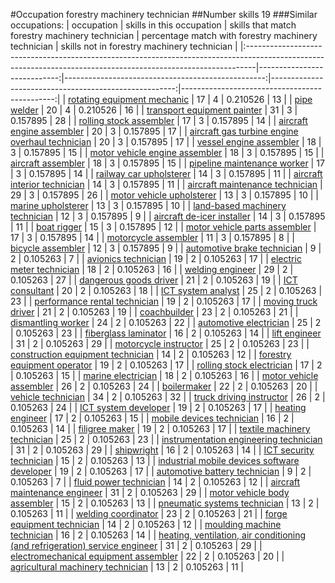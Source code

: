 #Occupation forestry machinery technician
##Number skills 19
###Similar occupations:
| occupation                                                                                                                                                    |   skills in this occupation |   skills that match forestry machinery technician |   percentage match with forestry machinery technician |   skills not in forestry machinery technician |
|:--------------------------------------------------------------------------------------------------------------------------------------------------------------|----------------------------:|--------------------------------------------------:|------------------------------------------------------:|----------------------------------------------:|
| [rotating equipment mechanic](rotating_equipment_mechanic.md)                                                                                                 |                          17 |                                                 4 |                                              0.210526 |                                            13 |
| [pipe welder](pipe_welder.md)                                                                                                                                 |                          20 |                                                 4 |                                              0.210526 |                                            16 |
| [transport equipment painter](transport_equipment_painter.md)                                                                                                 |                          31 |                                                 3 |                                              0.157895 |                                            28 |
| [rolling stock assembler](rolling_stock_assembler.md)                                                                                                         |                          17 |                                                 3 |                                              0.157895 |                                            14 |
| [aircraft engine assembler](aircraft_engine_assembler.md)                                                                                                     |                          20 |                                                 3 |                                              0.157895 |                                            17 |
| [aircraft gas turbine engine overhaul technician](aircraft_gas_turbine_engine_overhaul_technician.md)                                                         |                          20 |                                                 3 |                                              0.157895 |                                            17 |
| [vessel engine assembler](vessel_engine_assembler.md)                                                                                                         |                          18 |                                                 3 |                                              0.157895 |                                            15 |
| [motor vehicle engine assembler](motor_vehicle_engine_assembler.md)                                                                                           |                          18 |                                                 3 |                                              0.157895 |                                            15 |
| [aircraft assembler](aircraft_assembler.md)                                                                                                                   |                          18 |                                                 3 |                                              0.157895 |                                            15 |
| [pipeline maintenance worker](pipeline_maintenance_worker.md)                                                                                                 |                          17 |                                                 3 |                                              0.157895 |                                            14 |
| [railway car upholsterer](railway_car_upholsterer.md)                                                                                                         |                          14 |                                                 3 |                                              0.157895 |                                            11 |
| [aircraft interior technician](aircraft_interior_technician.md)                                                                                               |                          14 |                                                 3 |                                              0.157895 |                                            11 |
| [aircraft maintenance technician](aircraft_maintenance_technician.md)                                                                                         |                          29 |                                                 3 |                                              0.157895 |                                            26 |
| [motor vehicle upholsterer](motor_vehicle_upholsterer.md)                                                                                                     |                          13 |                                                 3 |                                              0.157895 |                                            10 |
| [marine upholsterer](marine_upholsterer.md)                                                                                                                   |                          13 |                                                 3 |                                              0.157895 |                                            10 |
| [land-based machinery technician](land-based_machinery_technician.md)                                                                                         |                          12 |                                                 3 |                                              0.157895 |                                             9 |
| [aircraft de-icer installer](aircraft_de-icer_installer.md)                                                                                                   |                          14 |                                                 3 |                                              0.157895 |                                            11 |
| [boat rigger](boat_rigger.md)                                                                                                                                 |                          15 |                                                 3 |                                              0.157895 |                                            12 |
| [motor vehicle parts assembler](motor_vehicle_parts_assembler.md)                                                                                             |                          17 |                                                 3 |                                              0.157895 |                                            14 |
| [motorcycle assembler](motorcycle_assembler.md)                                                                                                               |                          11 |                                                 3 |                                              0.157895 |                                             8 |
| [bicycle assembler](bicycle_assembler.md)                                                                                                                     |                          12 |                                                 3 |                                              0.157895 |                                             9 |
| [automotive brake technician](automotive_brake_technician.md)                                                                                                 |                           9 |                                                 2 |                                              0.105263 |                                             7 |
| [avionics technician](avionics_technician.md)                                                                                                                 |                          19 |                                                 2 |                                              0.105263 |                                            17 |
| [electric meter technician](electric_meter_technician.md)                                                                                                     |                          18 |                                                 2 |                                              0.105263 |                                            16 |
| [welding engineer](welding_engineer.md)                                                                                                                       |                          29 |                                                 2 |                                              0.105263 |                                            27 |
| [dangerous goods driver](dangerous_goods_driver.md)                                                                                                           |                          21 |                                                 2 |                                              0.105263 |                                            19 |
| [ICT consultant](ICT_consultant.md)                                                                                                                           |                          20 |                                                 2 |                                              0.105263 |                                            18 |
| [ICT system analyst](ICT_system_analyst.md)                                                                                                                   |                          25 |                                                 2 |                                              0.105263 |                                            23 |
| [performance rental technician](performance_rental_technician.md)                                                                                             |                          19 |                                                 2 |                                              0.105263 |                                            17 |
| [moving truck driver](moving_truck_driver.md)                                                                                                                 |                          21 |                                                 2 |                                              0.105263 |                                            19 |
| [coachbuilder](coachbuilder.md)                                                                                                                               |                          23 |                                                 2 |                                              0.105263 |                                            21 |
| [dismantling worker](dismantling_worker.md)                                                                                                                   |                          24 |                                                 2 |                                              0.105263 |                                            22 |
| [automotive electrician](automotive_electrician.md)                                                                                                           |                          25 |                                                 2 |                                              0.105263 |                                            23 |
| [fiberglass laminator](fiberglass_laminator.md)                                                                                                               |                          16 |                                                 2 |                                              0.105263 |                                            14 |
| [lift engineer](lift_engineer.md)                                                                                                                             |                          31 |                                                 2 |                                              0.105263 |                                            29 |
| [motorcycle instructor](motorcycle_instructor.md)                                                                                                             |                          25 |                                                 2 |                                              0.105263 |                                            23 |
| [construction equipment technician](construction_equipment_technician.md)                                                                                     |                          14 |                                                 2 |                                              0.105263 |                                            12 |
| [forestry equipment operator](forestry_equipment_operator.md)                                                                                                 |                          19 |                                                 2 |                                              0.105263 |                                            17 |
| [rolling stock electrician](rolling_stock_electrician.md)                                                                                                     |                          17 |                                                 2 |                                              0.105263 |                                            15 |
| [marine electrician](marine_electrician.md)                                                                                                                   |                          18 |                                                 2 |                                              0.105263 |                                            16 |
| [motor vehicle assembler](motor_vehicle_assembler.md)                                                                                                         |                          26 |                                                 2 |                                              0.105263 |                                            24 |
| [boilermaker](boilermaker.md)                                                                                                                                 |                          22 |                                                 2 |                                              0.105263 |                                            20 |
| [vehicle technician](vehicle_technician.md)                                                                                                                   |                          34 |                                                 2 |                                              0.105263 |                                            32 |
| [truck driving instructor](truck_driving_instructor.md)                                                                                                       |                          26 |                                                 2 |                                              0.105263 |                                            24 |
| [ICT system developer](ICT_system_developer.md)                                                                                                               |                          19 |                                                 2 |                                              0.105263 |                                            17 |
| [heating engineer](heating_engineer.md)                                                                                                                       |                          17 |                                                 2 |                                              0.105263 |                                            15 |
| [mobile devices technician](mobile_devices_technician.md)                                                                                                     |                          16 |                                                 2 |                                              0.105263 |                                            14 |
| [filigree maker](filigree_maker.md)                                                                                                                           |                          19 |                                                 2 |                                              0.105263 |                                            17 |
| [textile machinery technician](textile_machinery_technician.md)                                                                                               |                          25 |                                                 2 |                                              0.105263 |                                            23 |
| [instrumentation engineering technician](instrumentation_engineering_technician.md)                                                                           |                          31 |                                                 2 |                                              0.105263 |                                            29 |
| [shipwright](shipwright.md)                                                                                                                                   |                          16 |                                                 2 |                                              0.105263 |                                            14 |
| [ICT security technician](ICT_security_technician.md)                                                                                                         |                          15 |                                                 2 |                                              0.105263 |                                            13 |
| [industrial mobile devices software developer](industrial_mobile_devices_software_developer.md)                                                               |                          19 |                                                 2 |                                              0.105263 |                                            17 |
| [automotive battery technician](automotive_battery_technician.md)                                                                                             |                           9 |                                                 2 |                                              0.105263 |                                             7 |
| [fluid power technician](fluid_power_technician.md)                                                                                                           |                          14 |                                                 2 |                                              0.105263 |                                            12 |
| [aircraft maintenance engineer](aircraft_maintenance_engineer.md)                                                                                             |                          31 |                                                 2 |                                              0.105263 |                                            29 |
| [motor vehicle body assembler](motor_vehicle_body_assembler.md)                                                                                               |                          15 |                                                 2 |                                              0.105263 |                                            13 |
| [pneumatic systems technician](pneumatic_systems_technician.md)                                                                                               |                          13 |                                                 2 |                                              0.105263 |                                            11 |
| [welding coordinator](welding_coordinator.md)                                                                                                                 |                          23 |                                                 2 |                                              0.105263 |                                            21 |
| [forge equipment technician](forge_equipment_technician.md)                                                                                                   |                          14 |                                                 2 |                                              0.105263 |                                            12 |
| [moulding machine technician](moulding_machine_technician.md)                                                                                                 |                          16 |                                                 2 |                                              0.105263 |                                            14 |
| [heating, ventilation, air conditioning (and refrigeration) service engineer](heating,_ventilation,_air_conditioning_(and_refrigeration)_service_engineer.md) |                          31 |                                                 2 |                                              0.105263 |                                            29 |
| [electromechanical equipment assembler](electromechanical_equipment_assembler.md)                                                                             |                          22 |                                                 2 |                                              0.105263 |                                            20 |
| [agricultural machinery technician](agricultural_machinery_technician.md)                                                                                     |                          13 |                                                 2 |                                              0.105263 |                                            11 |
